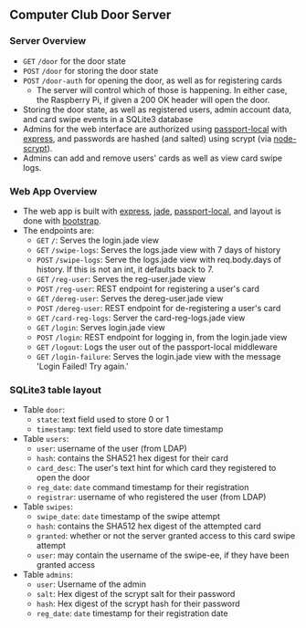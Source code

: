 Computer Club Door Server
-------------------------

### Server Overview
- ```GET``` ```/door``` for the door state
- ```POST``` ```/door``` for storing the door state
- ```POST``` ```/door-auth``` for opening the door, as well as for registering cards
  - The server will control which of those is happening. In either case, the Raspberry Pi, if given a 200 OK header will open the door.
- Storing the door state, as well as registered users, admin account data, and card swipe events in a SQLite3 database
- Admins for the web interface are authorized using [passport-local](https://github.com/jaredhanson/passport-local) with [express](https://github.com/strongloop/express), and passwords are hashed (and salted) using scrypt (via [node-scrypt](https://github.com/barrysteyn/node-scrypt)).
- Admins can add and remove users' cards as well as view card swipe logs.

### Web App Overview
- The web app is built with [express](https://github.com/strongloop/express), [jade](https://github.com/jadejs/jade), [passport-local](https://github.com/jaredhanson/passport-local), and layout is done with [bootstrap](https://github.com/twbs/bootstrap).
- The endpoints are:
  - ```GET``` ```/```: Serves the login.jade view
  - ```GET``` ```/swipe-logs```: Serves the logs.jade view with 7 days of history
  - ```POST``` ```/swipe-logs```: Serve the logs.jade view with req.body.days of history. If this is not an int, it defaults back to 7.
  - ```GET``` ```/reg-user```: Serves the reg-user.jade view
  - ```POST``` ```/reg-user```: REST endpoint for registering a user's card
  - ```GET``` ```/dereg-user```: Serves the dereg-user.jade view
  - ```POST``` ```/dereg-user```: REST endpoint for de-registering a user's card
  - ```GET``` ```/card-reg-logs```: Server the card-reg-logs.jade view
  - ```GET``` ```/login```: Serves login.jade view
  - ```POST``` ```/login```: REST endpoint for logging in, from the login.jade view
  - ```GET``` ```/logout```: Logs the user out of the passport-local middleware
  - ```GET``` ```/login-failure```: Serves the login.jade view with the message 'Login Failed! Try again.'


### SQLite3 table layout
- Table ```door```:
  - ```state```: text field used to store 0 or 1
  - ```timestamp```: text field used to store date timestamp
- Table ```users```:
  - ```user```: username of the user (from LDAP)
  - ```hash```: contains the SHA521 hex digest for their card
  - ```card_desc```: The user's text hint for which card they registered to open the door
  - ```reg_date```: ```date``` command timestamp for their registration
  - ```registrar```: username of who registered the user (from LDAP)
- Table ```swipes```:
  - ```swipe_date```: ```date``` timestamp of the swipe attempt
  - ```hash```: contains the SHA512 hex digest of the attempted card
  - ```granted```: whether or not the server granted access to this card swipe attempt
  - ```user```: may contain the username of the swipe-ee, if they have been granted access
- Table ```admins```:
  - ```user```: Username of the admin
  - ```salt```: Hex digest of the scrypt salt for their password
  - ```hash```: Hex digest of the scrypt hash for their password
  - ```reg_date```: ```date``` timestamp for their registration date